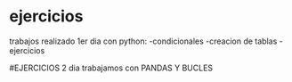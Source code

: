 # ejercicios
trabajos realizado 1er dia con python:
-condicionales
-creacion de tablas
-ejercicios

#EJERCICIOS 2 dia
trabajamos con PANDAS Y BUCLES
